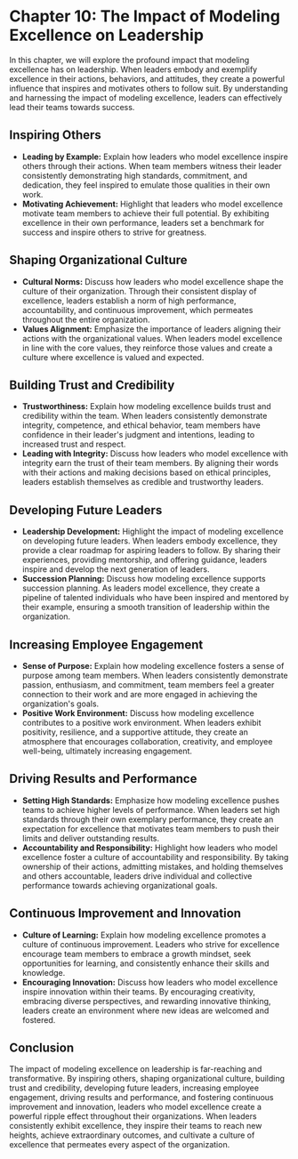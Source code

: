 Chapter 10: The Impact of Modeling Excellence on Leadership
===========================================================

In this chapter, we will explore the profound impact that modeling excellence has on leadership. When leaders embody and exemplify excellence in their actions, behaviors, and attitudes, they create a powerful influence that inspires and motivates others to follow suit. By understanding and harnessing the impact of modeling excellence, leaders can effectively lead their teams towards success.

Inspiring Others
----------------

* **Leading by Example:** Explain how leaders who model excellence inspire others through their actions. When team members witness their leader consistently demonstrating high standards, commitment, and dedication, they feel inspired to emulate those qualities in their own work.
* **Motivating Achievement:** Highlight that leaders who model excellence motivate team members to achieve their full potential. By exhibiting excellence in their own performance, leaders set a benchmark for success and inspire others to strive for greatness.

Shaping Organizational Culture
------------------------------

* **Cultural Norms:** Discuss how leaders who model excellence shape the culture of their organization. Through their consistent display of excellence, leaders establish a norm of high performance, accountability, and continuous improvement, which permeates throughout the entire organization.
* **Values Alignment:** Emphasize the importance of leaders aligning their actions with the organizational values. When leaders model excellence in line with the core values, they reinforce those values and create a culture where excellence is valued and expected.

Building Trust and Credibility
------------------------------

* **Trustworthiness:** Explain how modeling excellence builds trust and credibility within the team. When leaders consistently demonstrate integrity, competence, and ethical behavior, team members have confidence in their leader's judgment and intentions, leading to increased trust and respect.
* **Leading with Integrity:** Discuss how leaders who model excellence with integrity earn the trust of their team members. By aligning their words with their actions and making decisions based on ethical principles, leaders establish themselves as credible and trustworthy leaders.

Developing Future Leaders
-------------------------

* **Leadership Development:** Highlight the impact of modeling excellence on developing future leaders. When leaders embody excellence, they provide a clear roadmap for aspiring leaders to follow. By sharing their experiences, providing mentorship, and offering guidance, leaders inspire and develop the next generation of leaders.
* **Succession Planning:** Discuss how modeling excellence supports succession planning. As leaders model excellence, they create a pipeline of talented individuals who have been inspired and mentored by their example, ensuring a smooth transition of leadership within the organization.

Increasing Employee Engagement
------------------------------

* **Sense of Purpose:** Explain how modeling excellence fosters a sense of purpose among team members. When leaders consistently demonstrate passion, enthusiasm, and commitment, team members feel a greater connection to their work and are more engaged in achieving the organization's goals.
* **Positive Work Environment:** Discuss how modeling excellence contributes to a positive work environment. When leaders exhibit positivity, resilience, and a supportive attitude, they create an atmosphere that encourages collaboration, creativity, and employee well-being, ultimately increasing engagement.

Driving Results and Performance
-------------------------------

* **Setting High Standards:** Emphasize how modeling excellence pushes teams to achieve higher levels of performance. When leaders set high standards through their own exemplary performance, they create an expectation for excellence that motivates team members to push their limits and deliver outstanding results.
* **Accountability and Responsibility:** Highlight how leaders who model excellence foster a culture of accountability and responsibility. By taking ownership of their actions, admitting mistakes, and holding themselves and others accountable, leaders drive individual and collective performance towards achieving organizational goals.

Continuous Improvement and Innovation
-------------------------------------

* **Culture of Learning:** Explain how modeling excellence promotes a culture of continuous improvement. Leaders who strive for excellence encourage team members to embrace a growth mindset, seek opportunities for learning, and consistently enhance their skills and knowledge.
* **Encouraging Innovation:** Discuss how leaders who model excellence inspire innovation within their teams. By encouraging creativity, embracing diverse perspectives, and rewarding innovative thinking, leaders create an environment where new ideas are welcomed and fostered.

Conclusion
----------

The impact of modeling excellence on leadership is far-reaching and transformative. By inspiring others, shaping organizational culture, building trust and credibility, developing future leaders, increasing employee engagement, driving results and performance, and fostering continuous improvement and innovation, leaders who model excellence create a powerful ripple effect throughout their organizations. When leaders consistently exhibit excellence, they inspire their teams to reach new heights, achieve extraordinary outcomes, and cultivate a culture of excellence that permeates every aspect of the organization.
